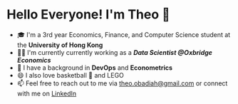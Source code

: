 # Hello Everyone! I'm Theo 👋

- :mortar_board: I'm a 3rd year Economics, Finance, and Computer Science student at the **University of Hong Kong**
- :man_scientist: I'm currently currently working as a ***Data Scientist @Oxbridge Economics***
- 🌱 I have a background in **DevOps** and **Econometrics**
- 😄 I also love basketball :basketball: and LEGO
- 📫 Feel free to reach out to me via theo.obadiah@gmail.com or connect with me on [LinkedIn](www.linkedin.com/in/theo-obadiah-teguh)
